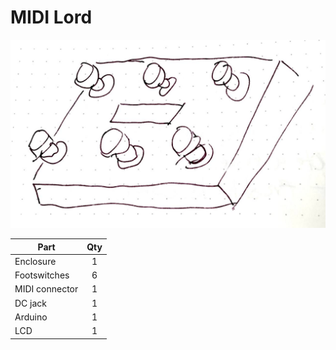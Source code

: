 # MIDI Lord

![sketch](img/midilord.jpg "MIDI Lord sketch")

| Part | Qty |
| --- |:---:|
| Enclosure | 1 |
| Footswitches | 6 |
| MIDI connector | 1 |
| DC jack | 1 |
| Arduino | 1 |
| LCD | 1 |
